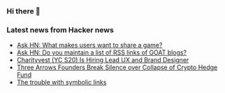 ### Hi there 👋

<!--
**arashid-sh/arashid-sh** is a ✨ _special_ ✨ repository because its `README.md` (this file) appears on your GitHub profile.

Here are some ideas to get you started:

- 🔭 I’m currently working on ...
- 🌱 I’m currently learning ...
- 👯 I’m looking to collaborate on ...
- 🤔 I’m looking for help with ...
- 💬 Ask me about ...
- 📫 How to reach me: ...
- 😄 Pronouns: ...
- ⚡ Fun fact: ...
-->

### Latest news from Hacker news
<!-- BLOG-POST-LIST:START -->
- [Ask HN: What makes users want to share a game?](https://news.ycombinator.com/item?id=32191526)
- [Ask HN: Do you maintain a list of RSS links of GOAT blogs?](https://news.ycombinator.com/item?id=32191140)
- [Charityvest &lpar;YC S20&rpar; Is Hiring Lead UX and Brand Designer](https://apply.workable.com/charityvest/j/37123CA4DC/)
- [Three Arrows Founders Break Silence over Collapse of Crypto Hedge Fund](https://www.bloomberg.com/news/articles/2022-07-22/three-arrows-founders-en-route-to-dubai-describe-ltcm-moment)
- [The trouble with symbolic links](https://lwn.net/Articles/899543/)
<!-- BLOG-POST-LIST:END -->
